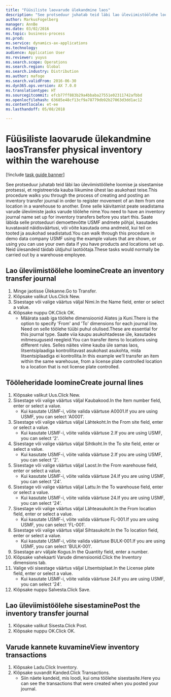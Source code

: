 ```yaml
---
title: "Füüsiliste laovarude ülekandmine laos"
description: "See protseduur juhatab teid läbi lao üleviimistöölehe loomise ja sisestamise protsessi, et registreerida kauba liikumine ühest lao asukohast teise."
author: MarkusFogelberg
manager: AnnBe
ms.date: 03/02/2016
ms.topic: business-process
ms.prod: 
ms.service: dynamics-ax-applications
ms.technology: 
audience: Application User
ms.reviewer: yuyus
ms.search.scope: Operations
ms.search.region: Global
ms.search.industry: Distribution
ms.author: mafoge
ms.search.validFrom: 2016-06-30
ms.dyn365.ops.version: AX 7.0.0
ms.translationtype: HT
ms.sourcegitcommit: efcb77ff883b29a4bbaba27551e02311742afbbd
ms.openlocfilehash: 63685e48cf13cf9a78779db92b27063d3dd1ac12
ms.contentlocale: et-ee
ms.lasthandoff: 05/08/2018

---
```

# <a name="transfer-physical-inventory-within-the-warehouse"></a><span data-ttu-id="3763e-103">Füüsiliste laovarude ülekandmine laos</span><span class="sxs-lookup"><span data-stu-id="3763e-103">Transfer physical inventory within the warehouse</span></span>

[!include [task guide banner](../../includes/task-guide-banner.md)]

<span data-ttu-id="3763e-104">See protseduur juhatab teid läbi lao üleviimistöölehe loomise ja sisestamise protsessi, et registreerida kauba liikumine ühest lao asukohast teise.</span><span class="sxs-lookup"><span data-stu-id="3763e-104">This procedure walks you through the process of creating and posting an inventory transfer journal in order to register movement of an item from one location in a warehouse to another.</span></span> <span data-ttu-id="3763e-105">Enne selle käivitamist peate seadistama varude üleviimiste jaoks varude töölehe nime.</span><span class="sxs-lookup"><span data-stu-id="3763e-105">You need to have an inventory journal name set up for inventory transfers before you start this.</span></span> <span data-ttu-id="3763e-106">Saate läbida selle protseduuri demoettevõtte USMF andmete põhjal, kasutades kuvatavaid näidisväärtusi, või võite kasutada oma andmeid, kui teil on tooted ja asukohad seadistatud.</span><span class="sxs-lookup"><span data-stu-id="3763e-106">You can walk through this procedure in demo data company USMF using the example values that are shown, or using you can use your own data if you have products and locations set up.</span></span> <span data-ttu-id="3763e-107">Neid ülesandeid täidab üldjuhul laotöötaja.</span><span class="sxs-lookup"><span data-stu-id="3763e-107">These tasks would normally be carried out by a warehouse employee.</span></span>


## <a name="create-an-inventory-transfer-journal"></a><span data-ttu-id="3763e-108">Lao üleviimistöölehe loomine</span><span class="sxs-lookup"><span data-stu-id="3763e-108">Create an inventory transfer journal</span></span>
1. <span data-ttu-id="3763e-109">Minge jaotisse Ülekanne.</span><span class="sxs-lookup"><span data-stu-id="3763e-109">Go to Transfer.</span></span>
2. <span data-ttu-id="3763e-110">Klõpsake valikut Uus.</span><span class="sxs-lookup"><span data-stu-id="3763e-110">Click New.</span></span>
3. <span data-ttu-id="3763e-111">Sisestage või valige väärtus väljal Nimi.</span><span class="sxs-lookup"><span data-stu-id="3763e-111">In the Name field, enter or select a value.</span></span>
4. <span data-ttu-id="3763e-112">Klõpsake nuppu OK.</span><span class="sxs-lookup"><span data-stu-id="3763e-112">Click OK.</span></span>
    * <span data-ttu-id="3763e-113">Määrata saab iga töölehe dimensioonid Alates ja Kuni.</span><span class="sxs-lookup"><span data-stu-id="3763e-113">There is the option to specify 'From' and 'To' dimensions for each journal line.</span></span> <span data-ttu-id="3763e-114">Need on selle töölehe tüübi puhul olulised.</span><span class="sxs-lookup"><span data-stu-id="3763e-114">These are essential for this journal type.</span></span> <span data-ttu-id="3763e-115">Saate viia kaupu asukohtadesse üle, kasutades mitmesuguseid reegleid.</span><span class="sxs-lookup"><span data-stu-id="3763e-115">You can transfer items to locations using different rules.</span></span> <span data-ttu-id="3763e-116">Selles näites viime kauba üle samas laos, litsentsiplaadiga kontrollitavast asukohast asukohta, mida litsentsiplaadiga ei kontrollita.</span><span class="sxs-lookup"><span data-stu-id="3763e-116">In this example we’ll transfer an item within the same warehouse, from a license plate controlled location to a location that is not license plate controlled.</span></span>   

## <a name="create-journal-lines"></a><span data-ttu-id="3763e-117">Tööleheridade loomine</span><span class="sxs-lookup"><span data-stu-id="3763e-117">Create journal lines</span></span>
1. <span data-ttu-id="3763e-118">Klõpsake valikut Uus.</span><span class="sxs-lookup"><span data-stu-id="3763e-118">Click New.</span></span>
2. <span data-ttu-id="3763e-119">Sisestage või valige väärtus väljal Kaubakood.</span><span class="sxs-lookup"><span data-stu-id="3763e-119">In the Item number field, enter or select a value.</span></span>
    * <span data-ttu-id="3763e-120">Kui kasutate USMF-i, võite valida väärtuse A0001.</span><span class="sxs-lookup"><span data-stu-id="3763e-120">If you are using USMF, you can select 'A0001'.</span></span>  
3. <span data-ttu-id="3763e-121">Sisestage või valige väärtus väljal Lähtekoht.</span><span class="sxs-lookup"><span data-stu-id="3763e-121">In the From site field, enter or select a value.</span></span>
    * <span data-ttu-id="3763e-122">Kui kasutate USMF-i, võite valida väärtuse 2.</span><span class="sxs-lookup"><span data-stu-id="3763e-122">If you are using USMF, you can select '2'.</span></span>  
4. <span data-ttu-id="3763e-123">Sisestage või valige väärtus väljal Sihtkoht.</span><span class="sxs-lookup"><span data-stu-id="3763e-123">In the To site field, enter or select a value.</span></span>
    * <span data-ttu-id="3763e-124">Kui kasutate USMF-i, võite valida väärtuse 2.</span><span class="sxs-lookup"><span data-stu-id="3763e-124">If you are using USMF, you can select '2'.</span></span>  
5. <span data-ttu-id="3763e-125">Sisestage või valige väärtus väljal Laost.</span><span class="sxs-lookup"><span data-stu-id="3763e-125">In the From warehouse field, enter or select a value.</span></span>
    * <span data-ttu-id="3763e-126">Kui kasutate USMF-i, võite valida väärtuse 24.</span><span class="sxs-lookup"><span data-stu-id="3763e-126">If you are using USMF, you can select '24'.</span></span>  
6. <span data-ttu-id="3763e-127">Sisestage või valige väärtus väljal Lattu.</span><span class="sxs-lookup"><span data-stu-id="3763e-127">In the To warehouse field, enter or select a value.</span></span>
    * <span data-ttu-id="3763e-128">Kui kasutate USMF-i, võite valida väärtuse 24.</span><span class="sxs-lookup"><span data-stu-id="3763e-128">If you are using USMF, you can select '24'.</span></span>  
7. <span data-ttu-id="3763e-129">Sisestage või valige väärtus väljal Lähteasukoht.</span><span class="sxs-lookup"><span data-stu-id="3763e-129">In the From location field, enter or select a value.</span></span>
    * <span data-ttu-id="3763e-130">Kui kasutate USMF-i, võite valida väärtuse FL-001.</span><span class="sxs-lookup"><span data-stu-id="3763e-130">If you are using USMF, you can select 'FL-001'.</span></span>  
8. <span data-ttu-id="3763e-131">Sisestage või valige väärtus väljal Sihtasukoht.</span><span class="sxs-lookup"><span data-stu-id="3763e-131">In the To location field, enter or select a value.</span></span>
    * <span data-ttu-id="3763e-132">Kui kasutate USMF-i, võite valida väärtuse BULK-001.</span><span class="sxs-lookup"><span data-stu-id="3763e-132">If you are using USMF, you can select 'BULK-001'.</span></span>  
9. <span data-ttu-id="3763e-133">Sisestage arv väljale Kogus.</span><span class="sxs-lookup"><span data-stu-id="3763e-133">In the Quantity field, enter a number.</span></span>
10. <span data-ttu-id="3763e-134">Klõpsake vahekaarti Varude dimensioonid.</span><span class="sxs-lookup"><span data-stu-id="3763e-134">Click the Inventory dimensions tab.</span></span>
11. <span data-ttu-id="3763e-135">Valige või sisestage väärtus väljal Litsentsiplaat.</span><span class="sxs-lookup"><span data-stu-id="3763e-135">In the License plate field, enter or select a value.</span></span>
    * <span data-ttu-id="3763e-136">Kui kasutate USMF-i, võite valida väärtuse 24.</span><span class="sxs-lookup"><span data-stu-id="3763e-136">If you are using USMF, you can select '24'.</span></span>  
12. <span data-ttu-id="3763e-137">Klõpsake nuppu Salvesta.</span><span class="sxs-lookup"><span data-stu-id="3763e-137">Click Save.</span></span>

## <a name="post-the-inventory-transfer-journal"></a><span data-ttu-id="3763e-138">Lao üleviimistöölehe sisestamine</span><span class="sxs-lookup"><span data-stu-id="3763e-138">Post the inventory transfer journal</span></span>
1. <span data-ttu-id="3763e-139">Klõpsake valikut Sisesta.</span><span class="sxs-lookup"><span data-stu-id="3763e-139">Click Post.</span></span>
2. <span data-ttu-id="3763e-140">Klõpsake nuppu OK.</span><span class="sxs-lookup"><span data-stu-id="3763e-140">Click OK.</span></span>

## <a name="view-inventory-transactions"></a><span data-ttu-id="3763e-141">Varude kannete kuvamine</span><span class="sxs-lookup"><span data-stu-id="3763e-141">View inventory transactions</span></span>
1. <span data-ttu-id="3763e-142">Klõpsake Ladu.</span><span class="sxs-lookup"><span data-stu-id="3763e-142">Click Inventory.</span></span>
2. <span data-ttu-id="3763e-143">Klõpsake suvandit Kanded.</span><span class="sxs-lookup"><span data-stu-id="3763e-143">Click Transactions.</span></span>
    * <span data-ttu-id="3763e-144">Siin näete kandeid, mis loodi, kui oma töölehe sisestasite.</span><span class="sxs-lookup"><span data-stu-id="3763e-144">Here you can see the transactions that were created when you posted your journal.</span></span>  

